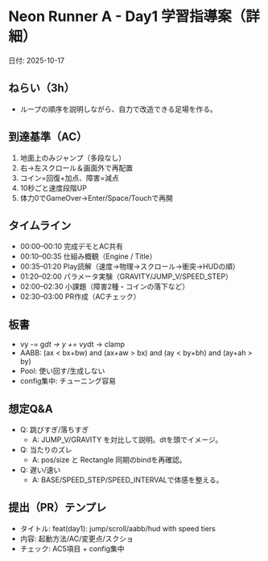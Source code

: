 # Neon Runner A - Day1 学習指導案（詳細）
日付: 2025-10-17

## ねらい（3h）
- ループの順序を説明しながら、自力で改造できる足場を作る。

## 到達基準（AC）
1) 地面上のみジャンプ（多段なし）
2) 右→左スクロール＆画面外で再配置
3) コイン=回復+加点、障害=減点
4) 10秒ごと速度段階UP
5) 体力0でGameOver→Enter/Space/Touchで再開

## タイムライン
- 00:00–00:10 完成デモとAC共有
- 00:10–00:35 仕組み概観（Engine / Title）
- 00:35–01:20 Play読解（速度→物理→スクロール→衝突→HUDの順）
- 01:20–02:00 パラメータ実験（GRAVITY/JUMP_V/SPEED_STEP）
- 02:00–02:30 小課題（障害2種・コインの落下など）
- 02:30–03:00 PR作成（ACチェック）

## 板書
- vy -= g*dt → y += vy*dt → clamp
- AABB: (ax < bx+bw) and (ax+aw > bx) and (ay < by+bh) and (ay+ah > by)
- Pool: 使い回す/生成しない
- config集中: チューニング容易

## 想定Q&A
- Q: 跳びすぎ/落ちすぎ
  - A: JUMP_V/GRAVITY を対比して説明。dtを頭でイメージ。
- Q: 当たりのズレ
  - A: pos/size と Rectangle 同期のbindを再確認。
- Q: 遅い/速い
  - A: BASE/SPEED_STEP/SPEED_INTERVALで体感を整える。

## 提出（PR）テンプレ
- タイトル: feat(day1): jump/scroll/aabb/hud with speed tiers
- 内容: 起動方法/AC/変更点/スクショ
- チェック: AC5項目 + config集中
